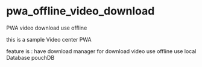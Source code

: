 # pwa_offline_video_download
PWA video download use offline 

this is a sample Video center PWA 

feature is :
have download manager for download video 
use offline use local Database pouchDB 
